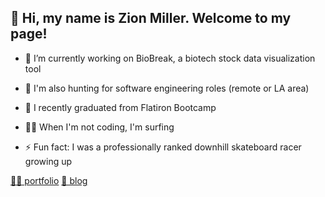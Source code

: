 ## 👋 Hi, my name is Zion Miller. Welcome to my page! 

* 🧬 I’m currently working on BioBreak, a biotech stock data visualization tool

* 👀 I'm also hunting for software engineering roles (remote or LA area)

* 🎉 I recently graduated from Flatiron Bootcamp

* 🏄‍♂️ When I'm not coding, I'm surfing

* ⚡ Fun fact: I was a professionally ranked downhill skateboard racer growing up

[🧑‍💻 portfolio](https://zion-miller.com/) [📝 blog](https://medium.com/@zionmiller) 
